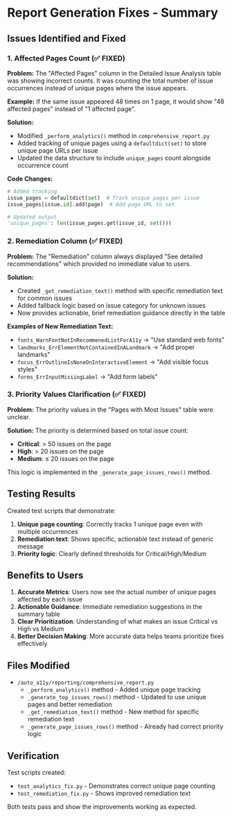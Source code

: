# Report Generation Fixes - Summary

## Issues Identified and Fixed

### 1. Affected Pages Count (✅ FIXED)
**Problem:** The "Affected Pages" column in the Detailed Issue Analysis table was showing incorrect counts. It was counting the total number of issue occurrences instead of unique pages where the issue appears.

**Example:** If the same issue appeared 48 times on 1 page, it would show "48 affected pages" instead of "1 affected page".

**Solution:** 
- Modified `_perform_analytics()` method in `comprehensive_report.py`
- Added tracking of unique pages using a `defaultdict(set)` to store unique page URLs per issue
- Updated the data structure to include `unique_pages` count alongside occurrence count

**Code Changes:**
```python
# Added tracking
issue_pages = defaultdict(set)  # Track unique pages per issue
issue_pages[issue.id].add(page)  # Add page URL to set

# Updated output
'unique_pages': len(issue_pages.get(issue_id, set()))
```

### 2. Remediation Column (✅ FIXED)
**Problem:** The "Remediation" column always displayed "See detailed recommendations" which provided no immediate value to users.

**Solution:**
- Created `_get_remediation_text()` method with specific remediation text for common issues
- Added fallback logic based on issue category for unknown issues
- Now provides actionable, brief remediation guidance directly in the table

**Examples of New Remediation Text:**
- `fonts_WarnFontNotInRecommenedListForA11y` → "Use standard web fonts"
- `landmarks_ErrElementNotContainedInALandmark` → "Add proper landmarks"
- `focus_ErrOutlineIsNoneOnInteractiveElement` → "Add visible focus styles"
- `forms_ErrInputMissingLabel` → "Add form labels"

### 3. Priority Values Clarification (✅ FIXED)
**Problem:** The priority values in the "Pages with Most Issues" table were unclear.

**Solution:** The priority is determined based on total issue count:
- **Critical**: > 50 issues on the page
- **High**: > 20 issues on the page  
- **Medium**: ≤ 20 issues on the page

This logic is implemented in the `_generate_page_issues_rows()` method.

## Testing Results

Created test scripts that demonstrate:
1. **Unique page counting**: Correctly tracks 1 unique page even with multiple occurrences
2. **Remediation text**: Shows specific, actionable text instead of generic message
3. **Priority logic**: Clearly defined thresholds for Critical/High/Medium

## Benefits to Users

1. **Accurate Metrics**: Users now see the actual number of unique pages affected by each issue
2. **Actionable Guidance**: Immediate remediation suggestions in the summary table
3. **Clear Prioritization**: Understanding of what makes an issue Critical vs High vs Medium
4. **Better Decision Making**: More accurate data helps teams prioritize fixes effectively

## Files Modified

- `/auto_a11y/reporting/comprehensive_report.py`
  - `_perform_analytics()` method - Added unique page tracking
  - `_generate_top_issues_rows()` method - Updated to use unique pages and better remediation
  - `_get_remediation_text()` method - New method for specific remediation text
  - `_generate_page_issues_rows()` method - Already had correct priority logic

## Verification

Test scripts created:
- `test_analytics_fix.py` - Demonstrates correct unique page counting
- `test_remediation_fix.py` - Shows improved remediation text

Both tests pass and show the improvements working as expected.